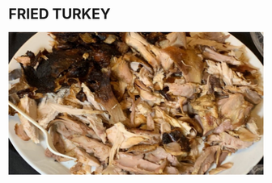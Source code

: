 # FRIED TURKEY

![alt texr](https://github.com/ivycraft/turkey-dome-recipes/raw/master/images/fried-turkey.jpg "Fried Turkey")
